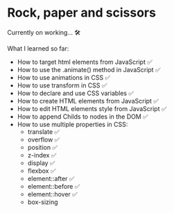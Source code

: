 # Rock, paper and scissors
Currently on working... 🛠

What I learned so far:
* How to target html elements from JavaScript ✅
* How to use the .animate() method in JavaScript ✅
* How to use animations in CSS ✅
* How to use transform in CSS ✅
* How to declare and use CSS variables ✅
* How to create HTML elements from JavaScript ✅
* How to edit HTML elements style from JavaScript ✅
* How to append Childs to nodes in the DOM ✅
* How to use multiple properties in CSS:
    - translate ✅
    - overflow ✅
    - position ✅
    - z-index ✅
    - display ✅
    - flexbox ✅
    - element::after ✅
    - element::before ✅
    - element::hover ✅
    - box-sizing

